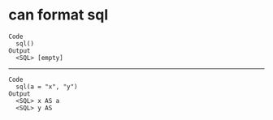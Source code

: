 # can format sql

    Code
      sql()
    Output
      <SQL> [empty]

---

    Code
      sql(a = "x", "y")
    Output
      <SQL> x AS a
      <SQL> y AS 

